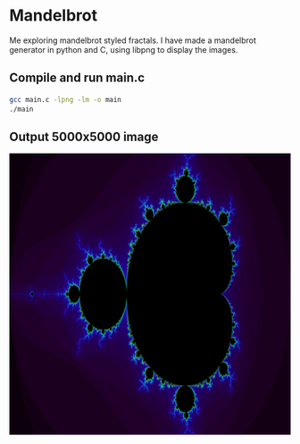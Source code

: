 # Mandelbrot

Me exploring mandelbrot styled fractals. I have made a mandelbrot generator in python and C, using libpng to display the images.

## Compile and run main.c
```bash
gcc main.c -lpng -lm -o main
./main
```

## Output 5000x5000 image
![C output](./output.png)
